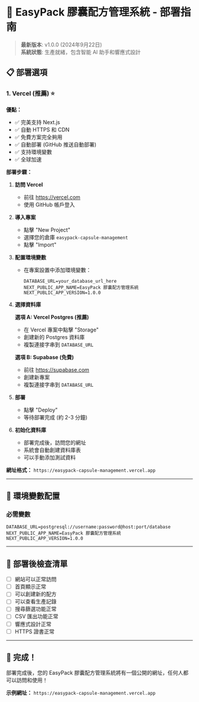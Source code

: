# 🚀 EasyPack 膠囊配方管理系統 - 部署指南

> **最新版本**: v1.0.0 (2024年9月22日)  
> **系統狀態**: 生產就緒，包含智能 AI 助手和響應式設計

## 📋 部署選項

### 1. Vercel (推薦) ⭐

**優點：**
- ✅ 完美支持 Next.js
- ✅ 自動 HTTPS 和 CDN
- ✅ 免費方案完全夠用
- ✅ 自動部署 (GitHub 推送自動部署)
- ✅ 支持環境變數
- ✅ 全球加速

**部署步驟：**

1. **訪問 Vercel**
   - 前往 https://vercel.com
   - 使用 GitHub 帳戶登入

2. **導入專案**
   - 點擊 "New Project"
   - 選擇您的倉庫 `easypack-capsule-management`
   - 點擊 "Import"

3. **配置環境變數**
   - 在專案設置中添加環境變數：
     ```
     DATABASE_URL=your_database_url_here
     NEXT_PUBLIC_APP_NAME=EasyPack 膠囊配方管理系統
     NEXT_PUBLIC_APP_VERSION=1.0.0
     ```

4. **選擇資料庫**
   
   **選項 A: Vercel Postgres (推薦)**
   - 在 Vercel 專案中點擊 "Storage"
   - 創建新的 Postgres 資料庫
   - 複製連接字串到 `DATABASE_URL`

   **選項 B: Supabase (免費)**
   - 前往 https://supabase.com
   - 創建新專案
   - 複製連接字串到 `DATABASE_URL`

5. **部署**
   - 點擊 "Deploy"
   - 等待部署完成 (約 2-3 分鐘)

6. **初始化資料庫**
   - 部署完成後，訪問您的網址
   - 系統會自動創建資料庫表
   - 可以手動添加測試資料

**網址格式：** `https://easypack-capsule-management.vercel.app`

---

## 🔧 環境變數配置

### 必需變數
```env
DATABASE_URL=postgresql://username:password@host:port/database
NEXT_PUBLIC_APP_NAME=EasyPack 膠囊配方管理系統
NEXT_PUBLIC_APP_VERSION=1.0.0
```

---

## 🎯 部署後檢查清單

- [ ] 網站可以正常訪問
- [ ] 首頁顯示正常
- [ ] 可以創建新的配方
- [ ] 可以查看生產記錄
- [ ] 搜尋篩選功能正常
- [ ] CSV 匯出功能正常
- [ ] 響應式設計正常
- [ ] HTTPS 證書正常

---

## 🎉 完成！

部署完成後，您的 EasyPack 膠囊配方管理系統將有一個公開的網址，任何人都可以訪問和使用！

**示例網址：** `https://easypack-capsule-management.vercel.app`
